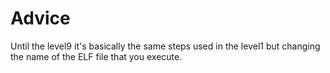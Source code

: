 # Advice

Until the level9  it's basically the same steps used in the level1 but changing the name of the ELF file that you execute.
